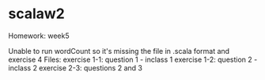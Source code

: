 # scalaw2
Homework: week5

Unable to run wordCount so it's missing the file in .scala format and exercise 4
Files:
  exercise 1-1: question 1 - inclass 1
  exercise 1-2: question 2 - inclass 2
  exercise 2-3: questions 2 and 3
